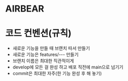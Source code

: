 # AIRBEAR

# 코드 컨벤션(규칙)
- 새로운 기능을 만들 때 브랜치 따서 만들기
- 새로운 기능은 features/--- 만들기
- 브랜치 이름은 최대한 직관적이게
- develop에 모든 걸 완성 하고 배포 직전에 main으로 넘기기
- commit은 최대한 자주(한 기능 완성 후 해 놓기)
